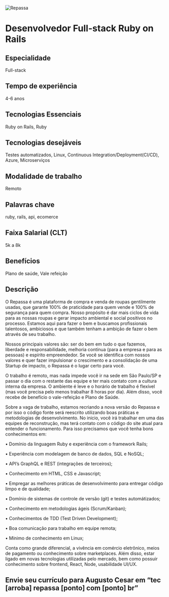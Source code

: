 ![Repassa](https://www.repassa.com.br/assets/logo-cb6efa31d43dd0c712b9765635fe7bdc.svg)

# Desenvolvedor Full-stack Ruby on Rails

## Especialidade
Full-stack

## Tempo de experiência
4-6 anos

## Tecnologias Essenciais
Ruby on Rails, Ruby

## Tecnologias desejáveis
Testes automatizados, Linux, Continuous Integration/Deployment(CI/CD), Azure, Microserviços

## Modalidade de trabalho
Remoto

## Palavras chave
ruby, rails, api, ecomerce

## Faixa Salarial (CLT)
5k a 8k

## Benefícios
Plano de saúde, Vale refeição

## Descrição
O Repassa é uma plataforma de compra e venda de roupas gentilmente usadas, que garante 100% de praticidade para quem vende e 100% de segurança para quem compra. Nosso propósito é dar mais ciclos de vida para as nossas roupas e gerar impacto ambiental e social positivos no processo. Estamos aqui para fazer o bem e buscamos profissionais talentosos, ambiciosos e que também tenham a ambição de fazer o bem através de seu trabalho. 

Nossos principais valores são: ser do bem em tudo o que fazemos, liberdade e responsabilidade, melhoria contínua (para a empresa e para as pessoas) e espírito empreendedor. Se você se identifica com nossos valores e quer fazer impulsionar o crescimento e a consolidação de uma Startup de impacto, o Repassa é o lugar certo para você.

O trabalho é remoto, mas nada impede você ir na sede em São Paulo/SP e passar o dia com o restante das equipe e ter mais contato com a cultura interna da empresa. O ambiente é leve e o horário de trabalho é flexível (mas você precisa pelo menos trabalhar 8 horas por dia). Além disso, você recebe de benefício o vale-refeição e Plano de Saúde.

Sobre a vaga de trabalho, estamos recriando a nova versão do Repassa e por isso o código fonte será reescrito utilizando boas práticas e metodologias de desenvolvimento. No inicio, você irá trabalhar em uma das equipes de reconstrução, mas terá contato com o código do site atual para entender o funcionamento. Para isso precisamos que você tenha bons conhecimentos em:

• Domínio da linguagem Ruby e experiência com o framework Rails;

• Experiência com modelagem de banco de dados, SQL e NoSQL;

• API’s GraphQL e REST (integrações de terceiros);

• Conhecimento em HTML, CSS e Javascript;

• Empregar as melhores práticas de desenvolvimento para entregar código limpo e de qualidade;

• Domínio de sistemas de controle de versão (git) e testes automátizados;

• Conhecimento em metodologias ágeis (Scrum/Kanban);

• Conhecimentos de TDD (Test Driven Development);

• Boa comunicação para trabalho em equipe remota;

• Mínimo de conhecimento em Linux;


Conta como grande diferencial, a vivência em comércio eletrônico, meios de pagamento ou conhecimento sobre marketplaces. 
Além disso, estar ligado em novas tecnologias utilizadas pelo mercado, bem como possuir conhecimento sobre frontend, React, Node, usabilidade UI/UX.

## Envie seu currículo para Augusto Cesar em “tec [arroba] repassa [ponto] com [ponto] br”

